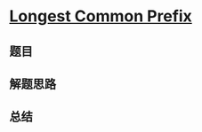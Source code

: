 # [Longest Common Prefix](https://leetcode.com/problems/longest-common-prefix/)

## 题目


## 解题思路


## 总结


